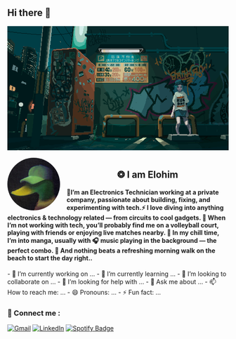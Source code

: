 ## Hi there 👋
<p align="center">
  <img src="https://github.com/Elohiim/Elohiim/blob/main/1.gif" alt="Header GIF">
</p>

<img src="profile.jpg" alt="Profile Image" width="120" align="left" style="border-radius: 60%; margin-right: 15px;" />
<h1>
  <h2 align="center">❂ I am Elohim</h2>
</h1>

<h4 align="left">🌟I’m an Electronics Technician working at a private company, passionate about building, fixing, and experimenting with tech.⚡ I love diving into anything electronics & technology related — from circuits to cool gadgets.
🏐 When I’m not working with tech, you’ll probably find me on a volleyball court, playing with friends or enjoying live matches nearby.
📖 In my chill time, I’m into manga, usually with 🎧 music playing in the background — the perfect combo.
🌅 And nothing beats a refreshing morning walk on the beach to start the day right..</h4>
- 🔭 I’m currently working on ...
- 🌱 I’m currently learning ...
- 👯 I’m looking to collaborate on ...
- 🤔 I’m looking for help with ...
- 💬 Ask me about ...
- 📫 How to reach me: ...
- 😄 Pronouns: ...
- ⚡ Fun fact: ...

 <h3>🧲 Connect me :</h3>
<a href="mailto:sillyswimmer@duck.com">
  <img width="60px" src="https://play-lh.googleusercontent.com/MaRCSacmqLlbSST5m_sJUb_tE9pTresHYgwpd4gInpcj_NVGbjLCnTe96Yx5zz893bA=w480-h960" alt="Gmail" /></a> 
  
  <a href="https://www.linkedin.com/in/el%C3%B2him/" target="_blank">
    <img width="60px" src="https://cdn-icons-png.freepik.com/256/2496/2496097.png?semt=ais_hybrid" alt="LinkedIn" /></a> 
    
<a href="https://open.spotify.com/user/312heb6s5p4rcy6bcvzwsum6n6dy" target="_blank">
  <img width="60px" src="https://cdn.jim-nielsen.com/watchos/512/spotify-music-and-podcasts-2020-03-19.png?rf=1024" alt="Spotify Badge"></a>
